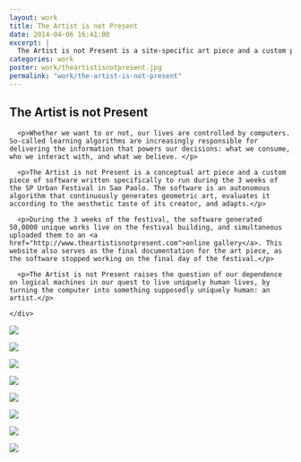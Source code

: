 ```yaml
---
layout: work
title: The Artist is not Present
date: 2014-04-06 16:41:00
excerpt: |
  The Artist is not Present is a site-specific art piece and a custom piece of software written specifically to run during the 3 weeks of the SP Urban Festival in Sao Paolo. The software is an autonomous algorithm that continuously generates geometric art, evaluates it according to the aesthetic taste of its creator, and adapts.
categories: work
poster: work/theartistisnotpresent.jpg
permalink: "work/the-artist-is-not-present"
---
```


<div class="project" >
  
  <div class="grid_5">
    <h2>The Artist is not Present</h2>
    <div class="long-description">
      
      <p>Whether we want to or not, our lives are controlled by computers. So-called learning algorithms are increasingly responsible for delivering the information that powers our decisions: what we consume, who we interact with, and what we believe. </p>

      <p>The Artist is not Present is a conceptual art piece and a custom piece of software written specifically to run during the 3 weeks of the SP Urban Festival in Sao Paolo. The software is an autonomous algorithm that continuously generates geometric art, evaluates it according to the aesthetic taste of its creator, and adapts.</p>

      <p>During the 3 weeks of the festival, the software generated 50,0000 unique works live on the festival building, and simultaneous uploaded them to an <a href="http://www.theartistisnotpresent.com">online gallery</a>. This website also serves as the final documentation for the art piece, as the software stopped working on the final day of the festival.</p>

      <p>The Artist is not Present raises the question of our dependence on logical machines in our quest to live uniquely human lives, by turning the computer into something supposedly uniquely human: an artist.</p>
      
    </div>
  </div>
  
  
  <div class="grid_7">
    <p><img src="{% asset_path work/theartistisnotpresent2.jpg %}" /></p>
    <p><img src="{% asset_path work/theartistisnotpresent3.jpg %}" /></p>
  </div>
  <div class="clear"></div>
  
  <div class="grid_12">
    <p><img src="{% asset_path work/theartistisnotpresent4.jpg %}" /></p>
    <p><img src="{% asset_path work/theartistisnotpresent5.jpg %}" /></p>
    <p><img src="{% asset_path work/theartistisnotpresent6.jpg %}" /></p>
    <p><img src="{% asset_path work/theartistisnotpresent7.jpg %}" /></p>
    <p><img src="{% asset_path work/theartistisnotpresent8.jpg %}" /></p>
    <p><img src="{% asset_path work/theartistisnotpresent9.jpg %}" /></p>
  </div>
  <div class="clear"></div>
  
</div>